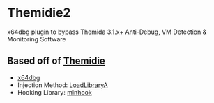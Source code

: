 # Themidie2
x64dbg plugin to bypass Themida 3.1.x+ Anti-Debug, VM Detection &amp; Monitoring Software

## Based off of [Themidie](https://github.com/VenTaz/Themidie)
- [x64dbg](https://github.com/x64dbg/x64dbg)
- Injection Method: [LoadLibraryA](https://learn.microsoft.com/en-us/windows/win32/api/libloaderapi/nf-libloaderapi-loadlibrarya)
- Hooking Library: [minhook](https://github.com/TsudaKageyu/minhook)
